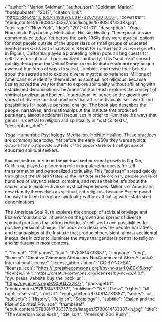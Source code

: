 {
  "author": "Marion Goldman",
  "author_sort": "Goldman, Marion",
  "bookpubdate": "2012",
  "citation_link": "https://doi.org/10.18574/nyu/9780814732878.001.0001",
  "coverHref": "epub_content/9780814733387/ops/images/9780814733387.jpg",
  "coverage": "New York",
  "date": "2012-01-01",
  "description": "Yoga. Humanistic Psychology. Meditation. Holistic Healing. These practices are commonplace today. Yet before the early 1960s they were atypical options for most people outside of the upper class or small groups of educated spiritual seekers.Esalen Institute, a retreat for spiritual and personal growth in Big Sur, California, played a pioneering role in popularizing quests for self-transformation and personalized spirituality. This &#8220;soul rush&#8221; spread quickly throughout the United States as the Institute made ordinary people aware of hundreds of ways to select, combine, and revise their beliefs about the sacred and to explore diverse mystical experiences. Millions of Americans now identify themselves as spiritual, not religious, because Esalen paved the way for them to explore spirituality without affiliating with established denominationsThe American Soul Rush explores the concept of spiritual privilege and Esalen&#8217;s foundational influence on the growth and spread of diverse spiritual practices that affirm individuals&#8217; self-worth and possibilities for positive personal change. The book also describes the people, narratives, and relationships at the Institute that produced persistent, almost accidental inequalities in order to illuminate the ways that gender is central to religion and spirituality in most contexts.",
  "description_html": "<p>Yoga. Humanistic Psychology. Meditation. Holistic Healing. These practices are commonplace today. Yet before the early 1960s they were atypical options for most people outside of the upper class or small groups of educated spiritual seekers.<br><br>Esalen Institute, a retreat for spiritual and personal growth in Big Sur, California, played a pioneering role in popularizing quests for self-transformation and personalized spirituality. This &#8220;soul rush&#8221; spread quickly throughout the United States as the Institute made ordinary people aware of hundreds of ways to select, combine, and revise their beliefs about the sacred and to explore diverse mystical experiences. Millions of Americans now identify themselves as spiritual, not religious, because Esalen paved the way for them to explore spirituality without affiliating with established denominations<br><br>The American Soul Rush explores the concept of spiritual privilege and Esalen&#8217;s foundational influence on the growth and spread of diverse spiritual practices that affirm individuals&#8217; self-worth and possibilities for positive personal change. The book also describes the people, narratives, and relationships at the Institute that produced persistent, almost accidental inequalities in order to illuminate the ways that gender is central to religion and spirituality in most contexts.</p>",
  "format": "219 pages",
  "isbn": "9780814733387",
  "language": "eng",
  "license": "Creative Commons Attribution-NonCommercial-ShareAlike 4.0 International License",
  "license_abbreviation": "CC BY-NC-SA",
  "license_icon": "https://i.creativecommons.org/l/by-nc-sa/4.0/80x15.png",
  "license_link": "https://creativecommons.org/licenses/by-nc-sa/4.0/",
  "nyu_press_website_buy_the_book_url": "https://nyupress.org/9780814732878",
  "packageUrl": "epub_content/9780814733387",
  "publisher": "NYU Press",
  "rights": "All rights reserved",
  "rootUrl": "epub_content/9780814733387",
  "series": null,
  "subjects": [
    "History",
    "Religion",
    "Sociology"
  ],
  "subtitle": "Esalen and the Rise of Spiritual Privilege",
  "thumbHref": "epub_content/9780814733387/ops/images/9780814733387-th.jpg",
  "title": "The American Soul Rush",
  "title_sort": "American Soul Rush"
}
